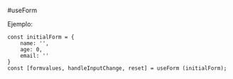 #useForm

Ejemplo:
```
const initialForm = {
    name: '',
    age: 0,
    email: ''
}
const [formvalues, handleInputChange, reset] = useForm (initialForm);
```